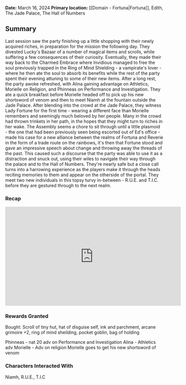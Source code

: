 **Date:** March 16, 2024
**Primary location:** [[Domain - Fortuna|Fortuna]], Edith, The Jade Palace, The Hall of Numbers

## Summary

Last session saw the party finishing up a little shopping with their newly acquired riches, in preparation for the mission the following day. They divested Lucky's Bazaar of a number of magical items and scrolls, while suffering a few consequences of their curiosity. Eventually, they made their way back to the Charmed Embrace where Invidious managed to free the soul previously trapped in the Ring of Mind Shielding - a vampirate's lover - where he then ate the soul to absorb its benefits while the rest of the party spent their evening attuning to some of their new items. After a long rest, the party awoke refreshed, with Alina gaining advantage on Athletics, Morielle on Religion, and Phinneas on Performance and Investigation. They ate a quick breakfast before Morielle headed off to pick up his new shortsword of venom and then to meet Niamh at the fountain outside the Jade Palace. After blending into the crowd at the Jade Palace, they witness Lady Fortune for the first time - wearing a different face than Morielle remembers and seemingly much beloved by her people. Many in the crowd had thrown trinkets in her path, in the hopes that they might turn to riches in her wake. The Assembly seems a chore to sit through until a little plasmoid - the one that had been previously seen being escorted out of Ed's office - made his case for a new alliance between the realms of Fortuna and Reverie in the form of a trade route on the rainbows, it's then that Fortune stood and gave an impressive speech about change and throwing away the threads of the past. This caused such a discourse that the party was able to use it as a distraction and snuck out, using their wiles to navigate their way through the palace and to the Hall of Numbers. They're nearly safe but a close call turns into a harrowing experience as the players make it through the heads reciting memories to them and appear on the otherside of the portal. They meet two new individuals in this topsy turvy in-between - R.U.E. and T.I.C. before they are gestured through to the next realm.

### Recap

<iframe width="560" height="315" src="https://www.youtube.com/embed/X0g0YlYzA9w?si=UZE5c5lyHqLIOJyc" title="YouTube video player" frameborder="0" allow="accelerometer; autoplay; clipboard-write; encrypted-media; gyroscope; picture-in-picture; web-share" referrerpolicy="strict-origin-when-cross-origin" allowfullscreen></iframe>

### Rewards Granted
Bought: Scroll of tiny hut, hat of disguise self, ink and parchment, arcane grimoire +2, ring of mind sheilding, pocket goblin, bag of holding

Phinneas - nat 20 adv on Performance and Investigation
Alina - Athletics adv
Morielle - Adv on religion
Morielle goes to get his new shortsword of venom

### Characters Interacted With

Niamh, R.U.E., T.I.C